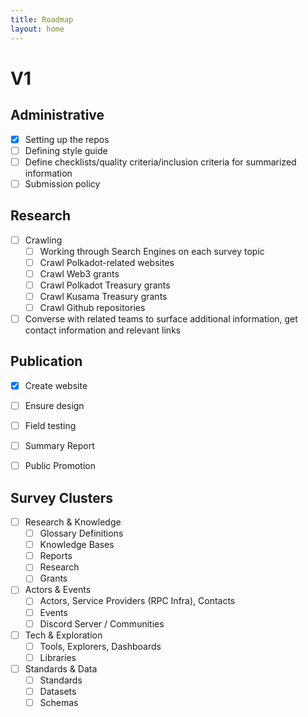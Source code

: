 ```yaml
---
title: Roadmap
layout: home
---
```


# V1

## Administrative
- [x] Setting up the repos
- [ ] Defining style guide
- [ ] Define checklists/quality criteria/inclusion criteria for summarized information
- [ ] Submission policy

## Research
- [ ] Crawling
    - [ ] Working through Search Engines on each survey topic
    - [ ] Crawl Polkadot-related websites
    - [ ] Crawl Web3 grants
    - [ ] Crawl Polkadot Treasury grants
    - [ ] Crawl Kusama Treasury grants
    - [ ] Crawl Github repositories
- [ ] Converse with related teams to surface additional information, get contact information and relevant links

## Publication
- [x] Create website
- [ ] Ensure design
- [ ] Field testing
- [ ] Summary Report
- [ ] Public Promotion


## Survey Clusters

- [ ] Research & Knowledge
    - [ ] Glossary Definitions
    - [ ] Knowledge Bases
    - [ ] Reports
    - [ ] Research
    - [ ] Grants
- [ ] Actors & Events
    - [ ] Actors, Service Providers (RPC Infra), Contacts
    - [ ] Events
    - [ ] Discord Server / Communities
- [ ] Tech & Exploration
    - [ ] Tools, Explorers, Dashboards
    - [ ] Libraries
- [ ] Standards & Data
    - [ ] Standards
    - [ ] Datasets
    - [ ] Schemas